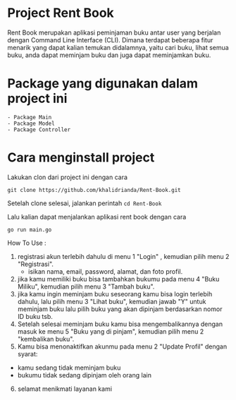 # Project Rent Book

  Rent Book merupakan aplikasi peminjaman buku antar user yang berjalan dengan Command Line Interface (CLI). Dimana terdapat beberapa fitur menarik yang dapat kalian temukan didalamnya, yaitu cari buku, lihat semua buku, anda dapat meminjam buku dan juga dapat meminjamkan buku.
  
# Package yang digunakan dalam project ini
	- Package Main
	- Package Model
	- Package Controller
	
# Cara menginstall project

Lakukan clon dari project ini dengan cara
	
```
git clone https://github.com/khalidrianda/Rent-Book.git
```

Setelah clone selesai, jalankan perintah `cd Rent-Book` 

Lalu kalian dapat menjalankan aplikasi rent book dengan cara

```
go run main.go
```

How To Use :
1. registrasi akun terlebih dahulu di menu 1 "Login" , kemudian pilih menu 2 "Registrasi".
   - isikan nama, email, password, alamat, dan foto profil.
2. jika kamu memiliki buku bisa tambahkan bukumu pada menu 4 "Buku Miliku", kemudian pilih menu 3 "Tambah buku".
3. jika kamu ingin meminjam buku seseorang kamu bisa login terlebih dahulu, lalu pilih menu 3 "Lihat buku", 
   kemudian jawab "Y" untuk meminjam buku lalu pilih buku yang akan dipinjam berdasarkan nomor ID buku tsb.
4.  Setelah selesai meminjam buku kamu bisa mengembalikannya dengan masuk ke menu 5 "Buku yang di pinjam",
  kemudian pilih menu 2 "kembalikan buku".
5. Kamu bisa menonaktifkan akunmu pada menu 2 "Update Profil" dengan syarat:
  - kamu sedang tidak meminjam buku
  - bukumu tidak sedang dipinjam oleh orang lain
6. selamat menikmati layanan kami 
